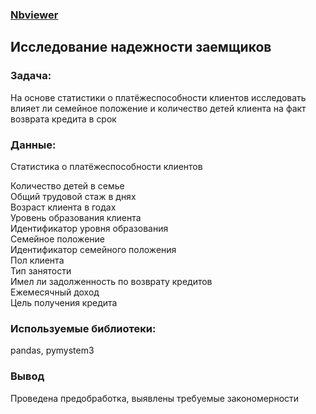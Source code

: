 ### [Nbviewer](https://nbviewer.jupyter.org/github/roman-tekarev/yandex-praktikum-projects/blob/main/borrowers-reliability/borrowers-reliability.ipynb)


## Исследование надежности заемщиков

### Задача:  
На основе статистики о платёжеспособности клиентов исследовать влияет ли семейное положение и количество детей клиента на факт возврата кредита в срок

### Данные:   
Статистика о платёжеспособности клиентов

Количество детей в семье  
Общий трудовой стаж в днях  
Возраст клиента в годах  
Уровень образования клиента  
Идентификатор уровня образования  
Семейное положение  
Идентификатор семейного положения  
Пол клиента  
Тип занятости  
Имел ли задолженность по возврату кредитов  
Ежемесячный доход  
Цель получения кредита  

### Используемые библиотеки:  
pandas, pymystem3

### Вывод
Проведена предобработка, выявлены требуемые закономерности
